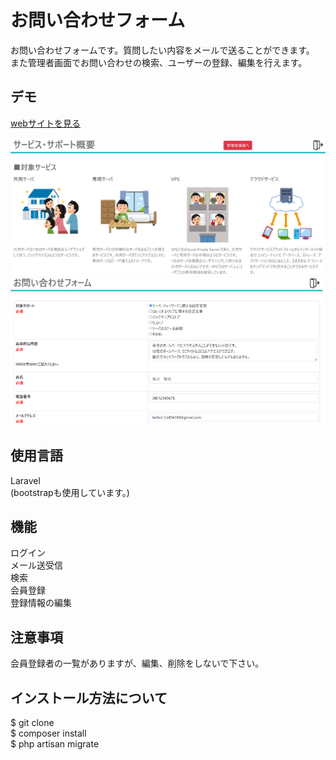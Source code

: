 ﻿# お問い合わせフォーム
 お問い合わせフォームです。質問したい内容をメールで送ることができます。<br/>
 また管理者画面でお問い合わせの検索、ユーザーの登録、編集を行えます。
 
## デモ
[webサイトを見る](https://www.you01haya.shop)
 
<div align="center">
<img src="./team2.png" alt="ホーム画面">
</div>

<div align="center">
<img src="./team.png" alt="お問い合わせ画面">
</div>
 
## 使用言語
Laravel <br/>
(bootstrapも使用しています。)
　
## 機能
ログイン<br/>
メール送受信<br/>
検索<br/>
会員登録<br/>
登録情報の編集<br/>

  
## 注意事項
会員登録者の一覧がありますが、編集、削除をしないで下さい。

## インストール方法について

$ git clone    <br/>
$ composer install  <br/>
$ php artisan migrate<br/>
